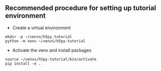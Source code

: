 ## Recommended procedure for setting up tutorial environment

- Create a virtual environment

```
mkdir -p ~/venvs/h5py_tutorial
python -m venv ~/venvs/h5py-tutorial
```

- Activate the venv and install packages

```
source ~/venvs/h5py-tutorial/bin/activate
pip install -e .
```
